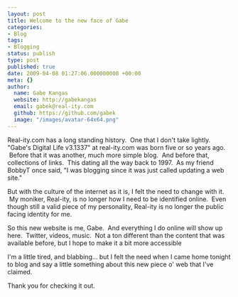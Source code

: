 ```yaml
---
layout: post
title: Welcome to the new face of Gabe
categories:
- Blog
tags:
- Blogging
status: publish
type: post
published: true
date: 2009-04-08 01:27:06.000000000 +00:00
meta: {}
author:
  name: Gabe Kangas
  website: http://gabekangas
  email: gabek@real-ity.com
  github: https://github.com/gabek
  image: "/images/avatar-64x64.png"
---
```

Real-ity.com has a long standing history.  One that I don\'t take lightly. \"Gabe\'s Digital Life v3.1337\" at real-ity.com was born five or so years ago.  Before that it was another, much more simple blog.   And before that, collections of links.  This dating all the way back to 1997.  As my friend BobbyT once said, \"I was blogging since it was just called updating a web site.\"

But with the culture of the internet as it is, I felt the need to change with it.  My moniker, Real-ity, is no longer how I need to be identified online.  Even though still a valid piece of my personality, Real-ity is no longer the public facing identity for me.

So this new website is me, Gabe.  And everything I do online will show up here.  Twitter, videos, music.  Not a ton different than the content that was available before, but I hope to make it a bit more accessible

I\'m a little tired, and blabbing\... but I felt the need when I came home tonight to blog and say a little something about this new piece o\' web that I\'ve claimed.

Thank you for checking it out.
